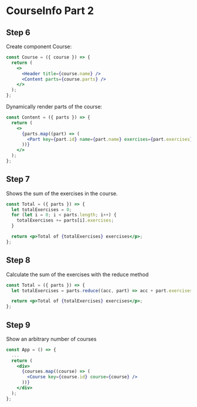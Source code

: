 # CourseInfo Part 2

## Step 6

Create component Course:

```jsx
const Course = ({ course }) => {
  return (
    <>
      <Header title={course.name} />
      <Content parts={course.parts} />
    </>
  );
};
```

Dynamically render parts of the course:

```jsx
const Content = ({ parts }) => {
  return (
    <>
      {parts.map((part) => (
        <Part key={part.id} name={part.name} exercises={part.exercises} />
      ))}
    </>
  );
};
```

## Step 7

Shows the sum of the exercises in the course.

```jsx
const Total = ({ parts }) => {
  let totalExercises = 0;
  for (let i = 0; i < parts.length; i++) {
    totalExercises += parts[i].exercises;
  }

  return <p>Total of {totalExercises} exercises</p>;
};
```

## Step 8

Calculate the sum of the exercises with the reduce method

```jsx
const Total = ({ parts }) => {
  let totalExercises = parts.reduce((acc, part) => acc + part.exercises, 0);

  return <p>Total of {totalExercises} exercises</p>;
};
```

## Step 9

Show an arbitrary number of courses

```jsx
const App = () => {
  ...
  return (
    <div>
      {courses.map((course) => (
        <Course key={course.id} course={course} />
      ))}
    </div>
  );
};
```
